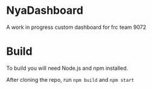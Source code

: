 # NyaDashboard
A work in progress custom dashboard for frc team 9072

# Build
To build you will need Node.js and npm installed.

After cloning the repo, run `npm build` and `npm start`
